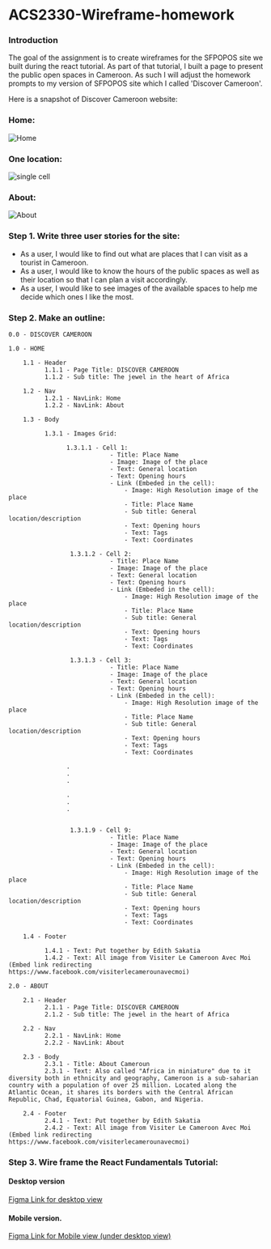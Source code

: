 # ACS2330-Wireframe-homework

### Introduction

The goal of the assignment is to create wireframes for the SFPOPOS site we built during the react tutorial. As part of that tutorial, I built a page to present the public open spaces in Cameroon. As such I will adjust the homework prompts to my version of SFPOPOS site which I called 'Discover Cameroon'. 

Here is a snapshot of Discover Cameroon website:

### Home:

![Home](https://user-images.githubusercontent.com/8417822/229379730-c2b229db-64d7-4eae-824d-caa953ed7719.jpg)

### One location: 

![single cell](https://user-images.githubusercontent.com/8417822/229379789-0a3b5663-bb02-460e-b7b9-9d6da84a89b3.jpg)

### About:

![About](https://user-images.githubusercontent.com/8417822/229379768-38e205b9-aaa0-4708-8fef-0174eda99a9c.jpg)



### Step 1. Write three user stories for the site: 


- As a user, I would like to find out what are places that I can visit as a tourist in Cameroon. 
- As a user, I would like to know the hours of the public spaces as well as their location so that I can plan a visit accordingly.
- As a user, I would like to see images of the available spaces to help me decide which ones I like the most.

### Step 2. Make an outline: 

```
0.0 - DISCOVER CAMEROON
 
1.0 - HOME

    1.1 - Header
          1.1.1 - Page Title: DISCOVER CAMEROON
          1.1.2 - Sub title: The jewel in the heart of Africa

    1.2 - Nav
          1.2.1 - NavLink: Home
          1.2.2 - NavLink: About

    1.3 - Body

          1.3.1 - Images Grid:

                1.3.1.1 - Cell 1:
                            - Title: Place Name             
                            - Image: Image of the place
                            - Text: General location 
                            - Text: Opening hours 
                            - Link (Embeded in the cell): 
                                - Image: High Resolution image of the place
                                - Title: Place Name
                                - Sub title: General location/description
                                - Text: Opening hours
                                - Text: Tags
                                - Text: Coordinates

                 1.3.1.2 - Cell 2:
                            - Title: Place Name
                            - Image: Image of the place
                            - Text: General location 
                            - Text: Opening hours
                            - Link (Embeded in the cell): 
                                - Image: High Resolution image of the place
                                - Title: Place Name
                                - Sub title: General location/description
                                - Text: Opening hours
                                - Text: Tags
                                - Text: Coordinates

                 1.3.1.3 - Cell 3:
                            - Title: Place Name
                            - Image: Image of the place
                            - Text: General location 
                            - Text: Opening hours 
                            - Link (Embeded in the cell): 
                                - Image: High Resolution image of the place
                                - Title: Place Name
                                - Sub title: General location/description
                                - Text: Opening hours
                                - Text: Tags
                                - Text: Coordinates

                .
                .
                .

                .
                .
                .


                 1.3.1.9 - Cell 9:
                            - Title: Place Name
                            - Image: Image of the place
                            - Text: General location 
                            - Text: Opening hours 
                            - Link (Embeded in the cell): 
                                - Image: High Resolution image of the place
                                - Title: Place Name
                                - Sub title: General location/description
                                - Text: Opening hours
                                - Text: Tags
                                - Text: Coordinates

    1.4 - Footer

          1.4.1 - Text: Put together by Edith Sakatia
          1.4.2 - Text: All image from Visiter Le Cameroon Avec Moi (Embed link redirecting https://www.facebook.com/visiterlecamerounavecmoi)

2.0 - ABOUT 

    2.1 - Header
          2.1.1 - Page Title: DISCOVER CAMEROON
          2.1.2 - Sub title: The jewel in the heart of Africa

    2.2 - Nav
          2.2.1 - NavLink: Home
          2.2.2 - NavLink: About

    2.3 - Body
          2.3.1 - Title: About Cameroun
          2.3.1 - Text: Also called "Africa in miniature" due to it diversity both in ethnicity and geography, Cameroon is a sub-saharian country with a population of over 25 million. Located along the Atlantic Ocean, it shares its borders with the Central African Republic, Chad, Equatorial Guinea, Gabon, and Nigeria.

    2.4 - Footer
          2.4.1 - Text: Put together by Edith Sakatia
          2.4.2 - Text: All image from Visiter Le Cameroon Avec Moi (Embed link redirecting https://www.facebook.com/visiterlecamerounavecmoi)
```

### Step 3. Wire frame the React Fundamentals Tutorial: 

  #### Desktop version
  
  [Figma Link for desktop view](https://www.figma.com/file/vV0JifkWJTeP2NA6AEWLvn/ACS2330---WIREFRAME-HOMEWORK?node-id=0%3A1&t=E4JbLclnyPTg5q6n-1) 
  
  #### Mobile version.
  
  [Figma Link for Mobile view (under desktop view)](https://www.figma.com/file/vV0JifkWJTeP2NA6AEWLvn/ACS2330---WIREFRAME-HOMEWORK?node-id=0%3A1&t=E4JbLclnyPTg5q6n-1)

